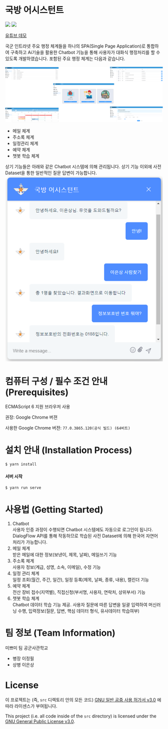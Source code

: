 
# 국방 어시스턴트
<img src='https://img.shields.io/badge/license-mit-green.svg'>
<img src='public/mnd_logo.png'>

[유튜브 데모](https://youtu.be/Hd8m1uNT5LY)


국군 인트라넷 주요 행정 체계들을 하나의 SPA(Single Page Application)로 통합하여 구축하고 Ai기술을 활용한 Chatbot 기능을 통해 사용자가 대화식 행정처리를 할 수 있도록 개발하였습니다.
포함된 주요 행정 체계는 다음과 같습니다.<br><br>
<img src='public/all.png'>
<ul>
<li>메일 체계</li>
<li>주소록 체계</li>
<li>일정관리 체계</li>
<li>예약 체계</li>
<li>챗봇 학습 체계</li>
</ul>
상기 기능들은 아래와 같은 Chatbot 시스템에 의해 관리됩니다.
상기 기능 이외에 사전 Dataset을 통한 일반적인 질문 답변이 가능합니다.
<div style='text-align: center'><img src='public/chatbot.png'></div>

# 컴퓨터 구성 / 필수 조건 안내 (Prerequisites)
ECMAScript 6 지원 브라우저 사용

권장: Google Chrome 버젼

사용한 Google Chrome 버젼: `77.0.3865.120(공식 빌드) (64비트)`

# 설치 안내 (Installation Process)
```bash
$ yarn install
```

#### 서버 시작
```bash
$ yarn run serve
```

# 사용법 (Getting Started)
<ol>
  <li>Chatbot</li>
사용자 인증 과정이 수행되면 Chatbot 시스템에도 자동으로 로그인이 됩니다. DialogFlow API를 통해 작동하므로 학습된 사전 Dataset에 의해 한국어 자연어 처리가 가능합니다.
  <li>메일 체계</li>
  받은 메일에 대한 정보(보낸이, 제목, 날짜), 메일쓰기 기능
  <li>주소록 체계</li>
  사용자 정보(계급, 성명, 소속, 이메일), 수정 기능
  <li>일정 관리 체계</li>
  일정 조회(월간, 주간, 일간), 일정 등록(제목, 날짜, 종류, 내용), 캘린더 기능
  <li>예약 체계</li>
  전산 장비 접수(지역별), 직접신청(부서명, 사용자, 연락처, 상위부서) 기능
  <li>챗봇 학습 체계</li>
  Chatbot 데이터 학습 기능 제공. 사용자 질문에 따른 답변을 일괄 입력하여 머신러닝 수행, 입력정보(질문, 답변, 핵심 데이터 형식, 유사데이터 학습여부)
</ol>

# 팀 정보 (Team Information)

미쁘미 팀
공군사관학교
* 병장 이정필
* 상병 이은상


# License
이 프로젝트는 (즉, `src` 디렉토리 안의 모든 코드) [GNU 일반 공중 사용 허가서 v3.0](https://www.gnu.org/licenses/gpl-3.0.en.html) 에 따라 라이센스가 부여됩니다.

This project (i.e. all code inside of the `src` directory) is licensed under the
[GNU General Public License v3.0](https://www.gnu.org/licenses/gpl-3.0.en.html).
